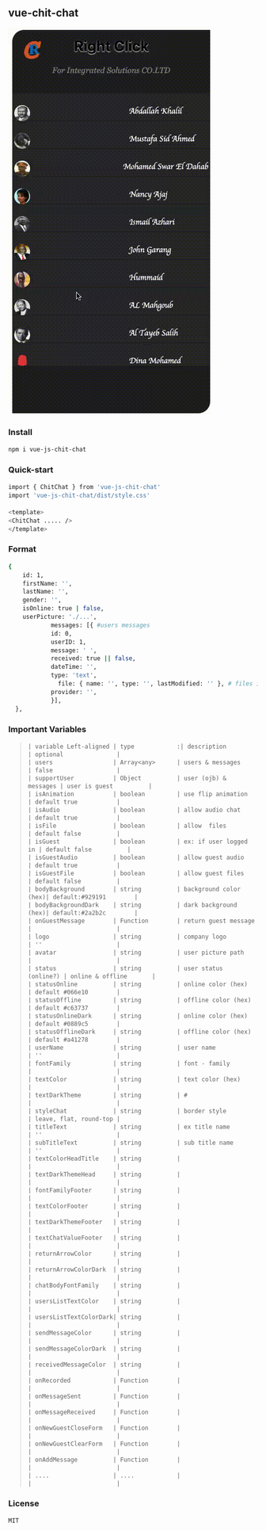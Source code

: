 ## vue-chit-chat

![chitchat](https://github.com/Mohamed-Sayed-Ismail/chit-chat/blob/main/chitchat.gif)

### Install

```sh
npm i vue-js-chit-chat
```

### Quick-start

```sh
import { ChitChat } from 'vue-js-chit-chat'
import 'vue-js-chit-chat/dist/style.css'

<template>
<ChitChat ..... />
</template>
```

### Format

```sh
{
    id: 1,
    firstName: '',
    lastName: '',
    gender: '',
    isOnline: true | false,
    userPicture: './...',
            messages: [{ #users messages
            id: 0,
            userID: 1,
            message: ' ',
            received: true || false,
            dateTime: '',
            type: 'text',
              file: { name: '', type: '', lastModified: '' }, # files if any
            provider: '',
            }],
  },
```

### Important Variables

> ```
> | variable Left-aligned | type            :| description          | optional               |
> | users                 | Array<any>      | users & messages      | false                  |
> | supportUser           | Object          | user (ojb) & messages | user is guest          |
> | isAnimation           | boolean         | use flip animation    | default true           |
> | isAudio               | boolean         | allow audio chat      | default true           |
> | isFile                | boolean         | allow  files          | default false          |
> | isGuest               | boolean         | ex: if user logged in | default false          |
> | isGuestAudio          | boolean         | allow guest audio     | default true           |
> | isGuestFile           | boolean         | allow guest files     | default false          |
> | bodyBackground        | string          | background color (hex)| default:#929191        |
> | bodyBackgroundDark    | string          | dark background  (hex)| default:#2a2b2c        |
> | onGuestMessage        | Function        | return guest message  |                        |
> | logo                  | string          | company logo          | ''                     |
> | avatar                | string          | user picture path     |                        |
> | status                | string          | user status (online?) | online & offline       |
> | statusOnline          | string          | online color (hex)    | default #066e10        |
> | statusOffline         | string          | offline color (hex)   | default #c63737        |
> | statusOnlineDark      | string          | online color (hex)    | default #0889c5        |
> | statusOfflineDark     | string          | offline color (hex)   | default #a41278        |
> | userName              | string          | user name             | ''                     |
> | fontFamily            | string          | font - family         |                        |
> | textColor             | string          | text color (hex)      |                        |
> | textDarkTheme         | string          | #                     |                        |
> | styleChat             | string          | border style          | leave, flat, round-top |
> | titleText             | string          | ex title name         | ''                     |
> | subTitleText          | string          | sub title name        | ''                     |
> | textColorHeadTitle    | string          |                       |                        |
> | textDarkThemeHead     | string          |                       |                        |
> | fontFamilyFooter      | string          |                       |                        |
> | textColorFooter       | string          |                       |                        |
> | textDarkThemeFooter   | string          |                       |                        |
> | textChatValueFooter   | string          |                       |                        |
> | returnArrowColor      | string          |                       |                        |
> | returnArrowColorDark  | string          |                       |                        |
> | chatBodyFontFamily    | string          |                       |                        |
> | usersListTextColor    | string          |                       |                        |
> | usersListTextColorDark| string          |                       |                        |
> | sendMessageColor      | string          |                       |                        |
> | sendMessageColorDark  | string          |                       |                        |
> | receivedMessageColor  | string          |                       |                        |
> | onRecorded            | Function        |                       |                        |
> | onMessageSent         | Function        |                       |                        |
> | onMessageReceived     | Function        |                       |                        |
> | onNewGuestCloseForm   | Function        |                       |                        |
> | onNewGuestClearForm   | Function        |                       |                        |
> | onAddMessage          | Function        |                       |                        |
> | ....                  | ....            |                       |                        |
> ```

### License

```sh
MIT
```

